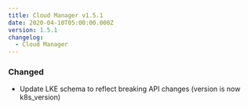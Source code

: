 ```yaml
---
title: Cloud Manager v1.5.1
date: 2020-04-10T05:00:00.000Z
version: 1.5.1
changelog:
  - Cloud Manager
---
```


### Changed

- Update LKE schema to reflect breaking API changes (version is now k8s_version)
